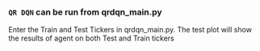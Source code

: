 ### `QR DQN` can be run from qrdqn_main.py
Enter the Train and Test Tickers in qrdqn_main.py.
The test plot will show the results of agent on both Test and Train tickers
